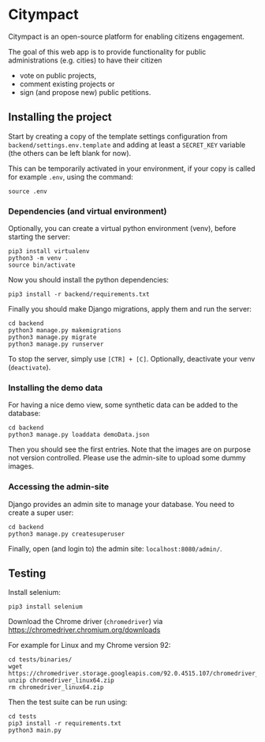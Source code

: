 # Citympact
Citympact is an open-source platform for enabling citizens engagement.

The goal of this web app is to provide functionality for public administrations (e.g. cities) to have their citizen
 - vote on public projects,
 - comment existing projects or
 - sign (and propose new) public petitions.


## Installing the project

Start by creating a copy of the template settings configuration from `backend/settings.env.template` and adding at least a `SECRET_KEY` variable (the others can be left blank for now).

This can be temporarily activated in your environment, if your copy is called for example `.env`, using the command:

```
source .env
```

### Dependencies (and virtual environment)
Optionally, you can create a virtual python environment (venv), before starting
the server:
```
pip3 install virtualenv
python3 -m venv .
source bin/activate
```
Now you should install the python dependencies:
```
pip3 install -r backend/requirements.txt
```

Finally you should make Django migrations, apply them and run the server:
```
cd backend
python3 manage.py makemigrations
python3 manage.py migrate
python3 manage.py runserver
```
To stop the server, simply use `[CTR] + [C]`. Optionally, deactivate your venv
(`deactivate`).

### Installing the demo data

For having a nice demo view, some synthetic data can be added to the database:
```
cd backend
python3 manage.py loaddata demoData.json
```
Then you should see the first entries. Note that the images are on purpose not
version controlled. Please use the admin-site to upload some dummy images.

### Accessing the admin-site

Django provides an admin site to manage your database. You need to create a
super user:
```
cd backend
python3 manage.py createsuperuser
```
Finally, open (and login to) the admin site: `localhost:8080/admin/`.

## Testing
Install selenium:
```
pip3 install selenium
```

Download the Chrome driver (`chromedriver`) via https://chromedriver.chromium.org/downloads

For example for Linux and my Chrome version 92:
```
cd tests/binaries/
wget https://chromedriver.storage.googleapis.com/92.0.4515.107/chromedriver_linux64.zip
unzip chromedriver_linux64.zip
rm chromedriver_linux64.zip
```

Then the test suite can be run using:
```
cd tests
pip3 install -r requirements.txt
python3 main.py
```
